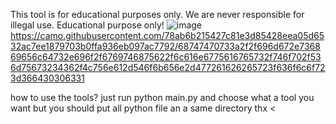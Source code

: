                                                                                      
This tool is for educational purposes only. We are never responsible for illegal use. Educational purpose only!
![image](https://user-images.githubusercontent.com/116391434/229136561-5a57110e-e7dd-45a9-b6d0-75f2d63477c2.png)
https://camo.githubusercontent.com/78ab6b215427c81e3d85428eea05d6532ac7ee1879703b0ffa936eb097ac7792/68747470733a2f2f696d672e736869656c64732e696f2f6769746875622f6c616e6775616765732f746f702f536d75673234362f4c756e612d546f6b656e2d477261626265723f636f6c6f723d366430306331



how to use the tools?
just run python main.py and choose what a tool you want but you should put all python file an a same directory thx <
